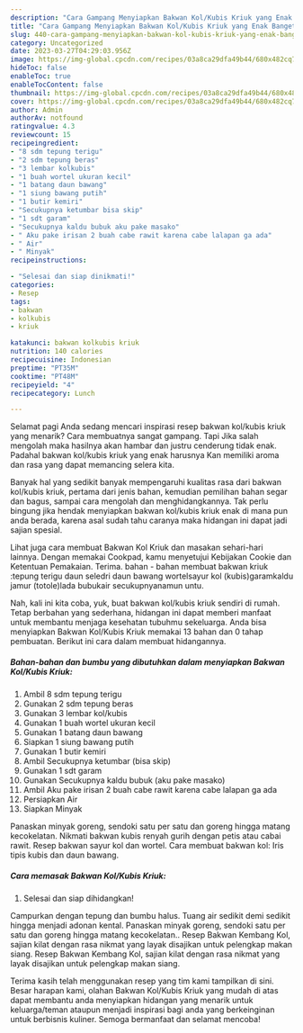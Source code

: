 ```yaml
---
description: "Cara Gampang Menyiapkan Bakwan Kol/Kubis Kriuk yang Enak Banget, Buat Buka Puasa Bisa Manjain Lidah"
title: "Cara Gampang Menyiapkan Bakwan Kol/Kubis Kriuk yang Enak Banget, Buat Buka Puasa Bisa Manjain Lidah"
slug: 440-cara-gampang-menyiapkan-bakwan-kol-kubis-kriuk-yang-enak-banget-buat-buka-puasa-bisa-manjain-lidah
category: Uncategorized
date: 2023-03-27T04:29:03.956Z
image: https://img-global.cpcdn.com/recipes/03a8ca29dfa49b44/680x482cq70/bakwan-kolkubis-kriuk-foto-resep-utama.jpg
hideToc: false
enableToc: true
enableTocContent: false
thumbnail: https://img-global.cpcdn.com/recipes/03a8ca29dfa49b44/680x482cq70/bakwan-kolkubis-kriuk-foto-resep-utama.jpg
cover: https://img-global.cpcdn.com/recipes/03a8ca29dfa49b44/680x482cq70/bakwan-kolkubis-kriuk-foto-resep-utama.jpg
author: Admin
authorAv: notfound
ratingvalue: 4.3
reviewcount: 15
recipeingredient:
- "8 sdm tepung terigu"
- "2 sdm tepung beras"
- "3 lembar kolkubis"
- "1 buah wortel ukuran kecil"
- "1 batang daun bawang"
- "1 siung bawang putih"
- "1 butir kemiri"
- "Secukupnya ketumbar bisa skip"
- "1 sdt garam"
- "Secukupnya kaldu bubuk aku pake masako"
- " Aku pake irisan 2 buah cabe rawit karena cabe lalapan ga ada"
- " Air"
- " Minyak"
recipeinstructions:

- "Selesai dan siap dinikmati!"
categories:
- Resep
tags:
- bakwan
- kolkubis
- kriuk

katakunci: bakwan kolkubis kriuk 
nutrition: 140 calories
recipecuisine: Indonesian
preptime: "PT35M"
cooktime: "PT48M"
recipeyield: "4"
recipecategory: Lunch

---
```



Selamat pagi Anda sedang mencari inspirasi resep bakwan kol/kubis kriuk yang menarik? Cara membuatnya sangat gampang. Tapi Jika salah mengolah maka hasilnya akan hambar dan justru cenderung tidak enak. Padahal bakwan kol/kubis kriuk yang enak harusnya Kan memiliki aroma dan rasa yang dapat memancing selera kita.


Banyak hal yang sedikit banyak mempengaruhi kualitas rasa dari bakwan kol/kubis kriuk, pertama dari jenis bahan, kemudian pemilihan bahan segar dan bagus, sampai cara mengolah dan menghidangkannya. Tak perlu bingung jika hendak menyiapkan bakwan kol/kubis kriuk enak di mana pun anda berada, karena asal sudah tahu caranya maka hidangan ini dapat jadi sajian spesial.

Lihat juga cara membuat Bakwan Kol Kriuk dan masakan sehari-hari lainnya. Dengan memakai Cookpad, kamu menyetujui Kebijakan Cookie dan Ketentuan Pemakaian. Terima. bahan - bahan membuat bakwan kriuk :tepung terigu daun seledri daun bawang wortelsayur kol (kubis)garamkaldu jamur (totole)lada bubukair secukupnyanamun untu.


Nah, kali ini kita coba, yuk, buat bakwan kol/kubis kriuk sendiri di rumah. Tetap berbahan yang sederhana, hidangan ini dapat memberi manfaat untuk membantu menjaga kesehatan tubuhmu sekeluarga. Anda bisa menyiapkan Bakwan Kol/Kubis Kriuk memakai 13 bahan dan 0 tahap pembuatan. Berikut ini cara dalam membuat hidangannya.

<!--inarticleads1-->

##### Bahan-bahan dan bumbu yang dibutuhkan dalam menyiapkan Bakwan Kol/Kubis Kriuk:

1. Ambil 8 sdm tepung terigu
1. Gunakan 2 sdm tepung beras
1. Gunakan 3 lembar kol/kubis
1. Gunakan 1 buah wortel ukuran kecil
1. Gunakan 1 batang daun bawang
1. Siapkan 1 siung bawang putih
1. Gunakan 1 butir kemiri
1. Ambil Secukupnya ketumbar (bisa skip)
1. Gunakan 1 sdt garam
1. Gunakan Secukupnya kaldu bubuk (aku pake masako)
1. Ambil  Aku pake irisan 2 buah cabe rawit karena cabe lalapan ga ada
1. Persiapkan  Air
1. Siapkan  Minyak


Panaskan minyak goreng, sendoki satu per satu dan goreng hingga matang kecokelatan. Nikmati bakwan kubis renyah gurih dengan petis atau cabai rawit. Resep bakwan sayur kol dan wortel. Cara membuat bakwan kol: Iris tipis kubis dan daun bawang. 

<!--inarticleads2-->

##### Cara memasak Bakwan Kol/Kubis Kriuk:


1. Selesai dan siap dihidangkan!

Campurkan dengan tepung dan bumbu halus. Tuang air sedikit demi sedikit hingga menjadi adonan kental. Panaskan minyak goreng, sendoki satu per satu dan goreng hingga matang kecokelatan.. Resep Bakwan Kembang Kol, sajian kilat dengan rasa nikmat yang layak disajikan untuk pelengkap makan siang. Resep Bakwan Kembang Kol, sajian kilat dengan rasa nikmat yang layak disajikan untuk pelengkap makan siang. 

Terima kasih telah menggunakan resep yang tim kami tampilkan di sini. Besar harapan kami, olahan Bakwan Kol/Kubis Kriuk yang mudah di atas dapat membantu anda menyiapkan hidangan yang menarik untuk keluarga/teman ataupun menjadi inspirasi bagi anda yang berkeinginan untuk berbisnis kuliner. Semoga bermanfaat dan selamat mencoba!
